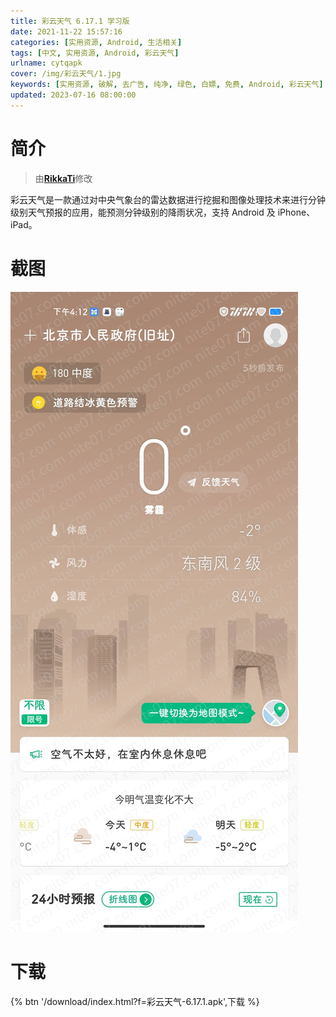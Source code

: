 ```yaml
---
title: 彩云天气 6.17.1 学习版
date: 2021-11-22 15:57:16
categories: [实用资源, Android, 生活相关]
tags: [中文, 实用资源, Android, 彩云天气]
urlname: cytqapk
cover: /img/彩云天气/1.jpg
keywords: [实用资源, 破解, 去广告, 纯净, 绿色, 白嫖, 免费, Android, 彩云天气]
updated: 2023-07-16 08:00:00
---
```


# 简介

> 由[**RikkaTi**](/laiyuan)修改

彩云天气是一款通过对中央气象台的雷达数据进行挖掘和图像处理技术来进行分钟级别天气预报的应用，能预测分钟级别的降雨状况，支持 Android 及 iPhone、iPad。

# 截图

![](/img/彩云天气/2.jpg)

# 下载

{% btn '/download/index.html?f=彩云天气-6.17.1.apk',下载 %}
